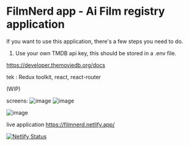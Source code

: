 # FilmNerd app - Ai Film registry application

If you want to use this application, there's a few steps you need to do. 

1. Use your own TMDB api key, this should be stored in a .env file.

https://developer.themoviedb.org/docs

tek : Redux toolkit, react, react-router

(WIP)

screens: 
![image](https://github.com/msagerup/Ai-Movies/assets/23620566/429d1157-d9ca-489b-839f-e778cafdc074)
![image](https://github.com/msagerup/Ai-Movies/assets/23620566/1c7cadb0-5f56-4db4-adcf-206e2f300ade)



![image](https://github.com/msagerup/Ai-Movies/assets/23620566/8bfd75fa-baa7-463c-befc-690167565bdc)




live application
https://filmnerd.netlify.app/


[![Netlify Status](https://api.netlify.com/api/v1/badges/0c0f60c3-4a12-4305-a494-1ec45cce7aa4/deploy-status)](https://app.netlify.com/sites/film-nerd/deploys)
